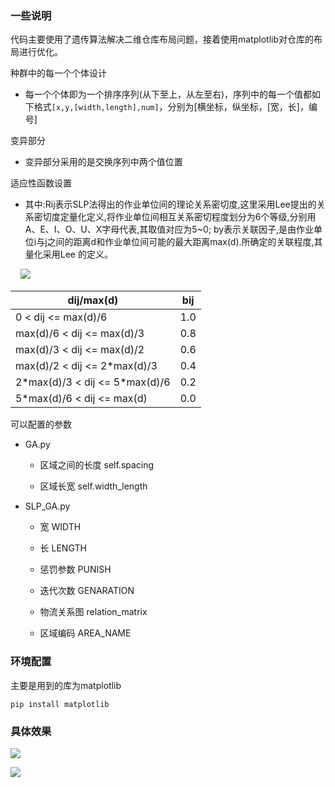 ### 一些说明

代码主要使用了遗传算法解决二维仓库布局问题，接着使用matplotlib对仓库的布局进行优化。

种群中的每一个个体设计

- 每一个个体即为一个排序序列(从下至上，从左至右)，序列中的每一个值都如下格式`[x,y,[width,length],num]`，分别为[横坐标，纵坐标，[宽，长]，编号]

变异部分

- 变异部分采用的是交换序列中两个值位置

适应性函数设置

- 其中:Rij表示SLP法得出的作业单位间的理论关系密切度,这里采用Lee提出的关系密切度定量化定义,将作业单位间相互关系密切程度划分为6个等级,分别用A、E、I、O、U、X字母代表,其取值对应为5~0; by表示关联因子,是由作业单位i与j之间的距离d和作业单位间可能的最大距离max(d).所确定的关联程度,其量化采用Lee 的定义。

    ![](C:\Users\zhao_\Desktop\SLP_GA\img\适应性函数.png)

  

| dij/max(d)                       | bij |
| -------------------------------- | --- |
| 0 < dij <= max(d)/6              | 1.0 |
| max(d)/6 < dij <= max(d)/3       | 0.8 |
| max(d)/3 < dij <= max(d)/2       | 0.6 |
| max(d)/2 < dij <= 2*max(d)/3     | 0.4 |
| 2\*max(d)/3 < dij <= 5\*max(d)/6 | 0.2 |
| 5\*max(d)/6 < dij <= max(d)      | 0.0 |

可以配置的参数

- GA.py
  
  - 区域之间的长度 self.spacing
  
  - 区域长宽 self.width_length

- SLP_GA.py
  
  - 宽 WIDTH
  
  - 长 LENGTH
  
  - 惩罚参数 PUNISH
  
  - 迭代次数 GENARATION
  
  - 物流关系图 relation_matrix
  
  - 区域编码 AREA_NAME

### 环境配置

主要是用到的库为matplotlib 

```
pip install matplotlib
```

### 具体效果

![](C:\Users\zhao_\Desktop\SLP_GA\img\布局.png)

![](C:\Users\zhao_\Desktop\SLP_GA\img\分数变化.png)
